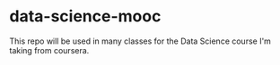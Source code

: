 # data-science-mooc
This repo will be used in many classes for the Data Science course I'm taking from coursera.
